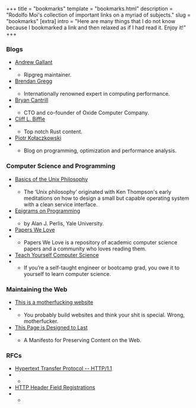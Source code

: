 +++
title = "bookmarks"
template = "bookmarks.html"
description = "Rodolfo Moi's collection of important links on a myriad of subjects."
slug = "bookmarks"
[extra]
intro = "Here are many things that I do not know because I bookmarked a link and then relaxed as if I had read it. Enjoy it!"
+++

### Blogs

- [Andrew Gallant](https://blog.burntsushi.net/)
- - Ripgreg maintainer.
- [Brendan Gregg](https://www.brendangregg.com/)
- - Internationally renowned expert in computing performance.
- [Bryan Cantrill](http://dtrace.org/blogs/bmc/)
- - CTO and co-founder of Oxide Computer Company.
- [Cliff L. Biffle](http://cliffle.com/)
- - Top notch Rust content.
- [Piotr Kołaczkowski](https://pkolaczk.github.io)
- - Blog on programming, optimization and performance analysis.

### Computer Science and Programming

- [Basics of the Unix Philosophy](https://homepage.cs.uri.edu/~thenry/resources/unix_art/ch01s06.html)
- - The ‘Unix philosophy’ originated with Ken Thompson's early meditations on how to design a small but capable operating system with a clean service interface.
- [Epigrams on Programming](http://pu.inf.uni-tuebingen.de/users/klaeren/epigrams.html)
- - by Alan J. Perlis, Yale University.
- [Papers We Love](https://github.com/papers-we-love/papers-we-love)
- - Papers We Love is a repository of academic computer science papers and a community who loves reading them.
- [Teach Yourself Computer Science](https://teachyourselfcs.com/)
- - If you’re a self-taught engineer or bootcamp grad, you owe it to yourself to learn computer science.

### Maintaining the Web

- [This is a motherfucking website](https://motherfuckingwebsite.com/)
- - You probably build websites and think your shit is special. Wrong, motherfucker.
- [This Page is Designed to Last](https://jeffhuang.com/designed_to_last/)
- - A Manifesto for Preserving Content on the Web.

### RFCs

- [Hypertext Transfer Protocol -- HTTP/1.1](https://datatracker.ietf.org/doc/html/rfc2616)
- -
- [HTTP Header Field Registrations](https://datatracker.ietf.org/doc/html/rfc4229)
- -
